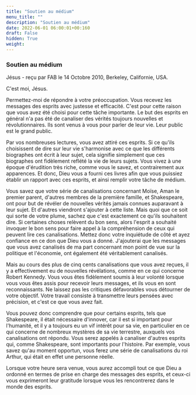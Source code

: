 ```yaml
---
title: "Soutien au médium"
menu_title: ""
description: "Soutien au médium"
date: 2022-06-01 06:00:01+00:160
draft: False
hidden: True
weight:
---
```

### Soutien au médium

Jésus - reçu par FAB le 14 Octobre 2010, Berkeley, Californie, USA.

C'est moi, Jésus.

Permettez-moi de répondre à votre préoccupation. Vous recevez les messages des esprits avec justesse et efficacité. C'est pour cette raison que vous avez été choisi pour cette tâche importante. Le but des esprits en général n'a pas été de canaliser des vérités toujours nouvelles et révolutionnaires. Ils sont venus à vous pour parler de leur vie. Leur public est le grand public.

Par vos nombreuses lectures, vous avez attiré ces esprits. Si ce qu'ils choisissent de dire sur leur vie s'harmonise avec ce que les différents biographes ont écrit à leur sujet, cela signifie simplement que ces biographes ont fidèlement reflété la vie de leurs sujets. Vous vivez à une époque d'érudition très riche, comme vous le savez, et contrairement aux apparences. Et donc, Dieu vous a fourni ces livres afin que vous puissiez établir un rapport avec ces esprits, et ainsi remplir votre tâche de médium.

Vous savez que votre série de canalisations concernant Moïse, Aman le premier parent, d'autres membres de la première famille, et Shakespeare, ont pour but de révéler de nouvelles vérités jamais connues auparavant à leur sujet. Et d'autres viendront s'ajouter à cette liste. Mais quoi que ce soit qui sorte de votre plume, sachez que c'est exactement ce qu'ils souhaitent dire. Si certaines choses relèvent du bon sens, alors l'esprit a souhaité invoquer le bon sens pour faire appel à la compréhension de ceux qui peuvent lire ces canalisations.
Mettez donc votre inquiétude de côté et ayez confiance en ce don que Dieu vous a donné. J'ajouterai que les messages que vous avez canalisés de ma part concernant mon point de vue sur la politique et l'économie, ont également été véritablement canalisés.

Mais au cours des plus de cinq cents canalisations que vous avez reçues, il y a effectivement eu de nouvelles révélations, comme en ce qui concerne Robert Kennedy. Vous vous êtes fidèlement soumis à leur volonté lorsque vous vous êtes assis pour recevoir leurs messages, et ils vous en sont reconnaissants. Ne laissez pas les critiques défavorables vous détourner de votre objectif. Votre travail consiste à transmettre leurs pensées avec précision, et c'est ce que vous avez fait.

Vous pouvez donc comprendre que pour certains esprits, tels que Shakespeare, il était nécessaire d'innover, car il est si important pour l'humanité, et il y a toujours eu un vif intérêt pour sa vie, en particulier en ce qui concerne de nombreux mystères de sa vie terrestre, auxquels vos canalisations ont répondu. Vous serez appelés à canaliser d'autres esprits qui, comme Shakespeare, sont importants pour l'histoire. Par exemple, vous savez qu'au moment opportun, vous ferez une série de canalisations du roi Arthur, qui était en effet une personne réelle.

Lorsque votre heure sera venue, vous aurez accompli tout ce que Dieu a ordonné en termes de prise en charge des messages des esprits, et ceux-ci vous exprimeront leur gratitude lorsque vous les rencontrerez dans le monde des esprits.